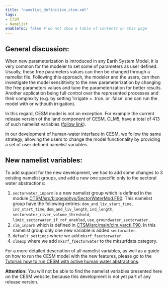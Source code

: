 ```yaml
---
title: "namelist_definition_ctsm.xml"
tags:
- CTSM
- Namelist
enableToc: false # do not show a table of contents on this page
---
```


## General discussion:
When new parameterization is introduced in any Earth System Model, it is very common for the modeler to set some of parameters as user defined. Usually, these free parameters values can then be changed through a namelist file. Following this approach, the modeler and the users, can then investigate the model sensititivity to the new parameterization by changing the free parameters values and tune the parameterization for better results. Another application being full control over the represented processes and their complexity (e.g. by setting 'irrigate = .true. or .false' one can run the model with or withouth irrigation).

In this regard, CESM model is not an exception. For example the current release version of the land component of CESM, CLM5, have a total of 413 of such namelist variables ([follow link](https://www.cesm.ucar.edu/models/cesm2/settings/current/clm5_0_nml.html)).

In our development of human-water interface in CESM, we follow the same strategy, allowing the users to change the model functionality by providing a set of user defined namelist variables.

## New namelist variables:
To add support for the new development, we had to add some changes to 3 existing namelist groups, and add a new one specific only to the sectoral water abstractions:

1. `sectorwater_inparm`  is a new namelist group which is defined in the module [CTSM/src/biogeophys/SectorWaterMod.F90](CTSM/SectorWaterMod.md). This namelist group have the following entries: `dom_and_liv_start_time`,  `ind_start_time`,  `dom_and_liv_length`, `ind_length`, `sectorwater_river_volume_threshold`, `limit_sectorwater_if_rof_enabled`,  `use_groundwater_sectorwater` .
2. `clm_inparm` which is defined in [CTSM/src/main/clm_varctl.F90](Documentation/CTSM/clm_varctl.md). In this namelist group only one new variable is added `sectorwater`.
3. `default_settings` where we add `mksrf_fsectorwater`.
4. `clmexp` where we add `mksrf_fsectorwater` to the mksurfdata category.

For a more detailed description of all namelist variables, as well as a guide on how to run the CESM model with the new features, please go to the [Tutorial: how to run CESM with active human water abstractions](Tutorials/tutorial_run_new_model.md).

**Attention:** You will not be able to find the namelist variables presented here on the CESM website, because this development is not yet part of any release version.